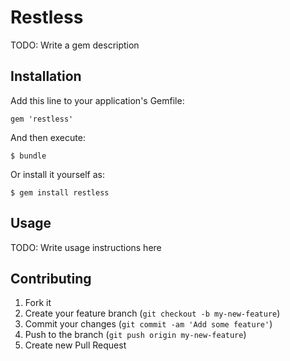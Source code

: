 # Restless

TODO: Write a gem description

## Installation

Add this line to your application's Gemfile:

    gem 'restless'

And then execute:

    $ bundle

Or install it yourself as:

    $ gem install restless

## Usage

TODO: Write usage instructions here

## Contributing

1. Fork it
2. Create your feature branch (`git checkout -b my-new-feature`)
3. Commit your changes (`git commit -am 'Add some feature'`)
4. Push to the branch (`git push origin my-new-feature`)
5. Create new Pull Request
